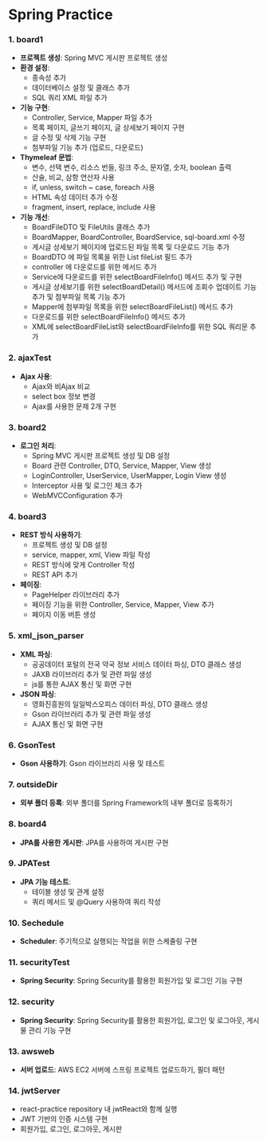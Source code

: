 # Spring Practice

### 1. board1
- **프로젝트 생성**: Spring MVC 게시판 프로젝트 생성
- **환경 설정**:
  - 종속성 추가
  - 데이터베이스 설정 및 클래스 추가
  - SQL 쿼리 XML 파일 추가
- **기능 구현**:
  - Controller, Service, Mapper 파일 추가
  - 목록 페이지, 글쓰기 페이지, 글 상세보기 페이지 구현
  - 글 수정 및 삭제 기능 구현
  - 첨부파일 기능 추가 (업로드, 다운로드)
- **Thymeleaf 문법**:
  - 변수, 선택 변수, 리소스 번들, 링크 주소, 문자열, 숫자, boolean 출력
  - 산술, 비교, 삼항 연산자 사용
  - if, unless, switch ~ case, foreach 사용
  - HTML 속성 데이터 추가 수정
  - fragment, insert, replace, include 사용
- **기능 개선**:
  - BoardFileDTO 및 FileUtils 클래스 추가
  - BoardMapper, BoardController, BoardService, sql-board.xml 수정
  - 게시글 상세보기 페이지에 업로드된 파일 목록 및 다운로드 기능 추가
  - BoardDTO 에 파일 목록을 위한 List fileList 필드 추가
  - controller 에 다운로드를 위한 메서드 추가
  - Service에 다운로드를 위한 selectBoardFileInfo() 메서드 추가 및 구현
  - 게시글 상세보기를 위한 selectBoardDetail() 메서드에 조회수 업데이트 기능 추가 및 첨부파일 목록 기능 추가
  - Mapper에 첨부파일 목록을 위한 selectBoardFileList() 메서드 추가
  - 다운로드를 위한 selectBoardFileInfo() 메서드 추가
  - XML에 selectBoardFileList와 selectBoardFileInfo를 위한 SQL 쿼리문 추가


### 2. ajaxTest
- **Ajax 사용**:
  - Ajax와 비Ajax 비교
  - select box 정보 변경
  - Ajax를 사용한 문제 2개 구현


### 3. board2
- **로그인 처리**:
  - Spring MVC 게시판 프로젝트 생성 및 DB 설정
  - Board 관련 Controller, DTO, Service, Mapper, View 생성
  - LoginController, UserService, UserMapper, Login View 생성
  - Interceptor 사용 및 로그인 체크 추가
  - WebMVCConfiguration 추가


### 4. board3
- **REST 방식 사용하기**:
  - 프로젝트 생성 및 DB 설정
  - service, mapper, xml, View 파일 작성
  - REST 방식에 맞게 Controller 작성
  - REST API 추가
- **페이징**:
  - PageHelper 라이브러리 추가
  - 페이징 기능을 위한 Controller, Service, Mapper, View 추가
  - 페이지 이동 버튼 생성


### 5. xml_json_parser
- **XML 파싱**:
  - 공공데이터 포털의 전국 약국 정보 서비스 데이터 파싱, DTO 클래스 생성
  - JAXB 라이브러리 추가 및 관련 파일 생성
  - js를 통한 AJAX 통신 및 화면 구현
- **JSON 파싱**:
  - 영화진흥원의 일일박스오피스 데이터 파싱, DTO 클래스 생성
  - Gson 라이브러리 추가 및 관련 파일 생성
  - AJAX 통신 및 화면 구현


### 6. GsonTest
- **Gson 사용하기**: Gson 라이브러리 사용 및 테스트


### 7. outsideDir
- **외부 폴더 등록**: 외부 폴더를 Spring Framework의 내부 폴더로 등록하기


### 8. board4
- **JPA를 사용한 게시판**: JPA를 사용하여 게시판 구현


### 9. JPATest
- **JPA 기능 테스트**:
  - 테이블 생성 및 관계 설정
  - 쿼리 메서드 및 @Query 사용하여 쿼리 작성


### 10. Sechedule
- **Scheduler**: 주기적으로 실행되는 작업을 위한 스케줄링 구현


### 11. securityTest
- **Spring Security**: Spring Security를 활용한 회원가입 및 로그인 기능 구현


### 12. security
- **Spring Security**: Spring Security를 활용한 회원가입, 로그인 및 로그아웃, 게시물 관리 기능 구현


### 13. awsweb
- **서버 업로드**: AWS EC2 서버에 스프링 프로젝트 업로드하기, 필더 패턴


### 14. jwtServer
* react-practice repository 내 jwtReact와 함께 실행
* JWT 기반의 인증 시스템 구현
* 회원가입, 로그인, 로그아웃, 게시판
